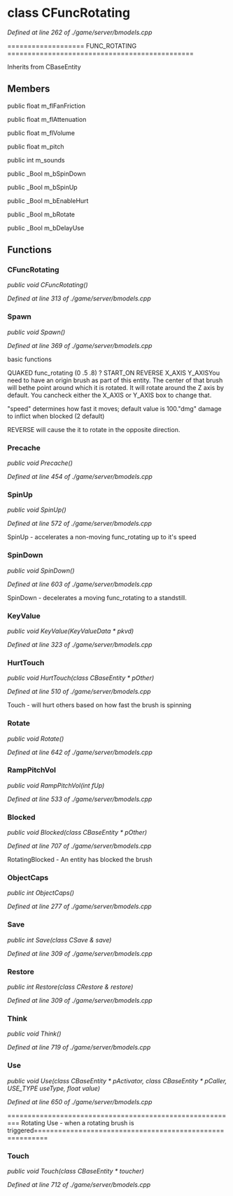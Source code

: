 # class CFuncRotating

*Defined at line 262 of ./game/server/bmodels.cpp*

 =================== FUNC_ROTATING ==============================================



Inherits from CBaseEntity



## Members

public float m_flFanFriction

public float m_flAttenuation

public float m_flVolume

public float m_pitch

public int m_sounds

public _Bool m_bSpinDown

public _Bool m_bSpinUp

public _Bool m_bEnableHurt

public _Bool m_bRotate

public _Bool m_bDelayUse



## Functions

### CFuncRotating

*public void CFuncRotating()*

*Defined at line 313 of ./game/server/bmodels.cpp*

### Spawn

*public void Spawn()*

*Defined at line 369 of ./game/server/bmodels.cpp*

 basic functions

QUAKED func_rotating (0 .5 .8) ? START_ON REVERSE X_AXIS Y_AXISYou need to have an origin brush as part of this entity.  The  center of that brush will bethe point around which it is rotated. It will rotate around the Z  axis by default.  You cancheck either the X_AXIS or Y_AXIS box to change that.

"speed" determines how fast it moves; default value is 100."dmg"	damage to inflict when blocked (2 default)

REVERSE will cause the it to rotate in the opposite direction.

### Precache

*public void Precache()*

*Defined at line 454 of ./game/server/bmodels.cpp*

### SpinUp

*public void SpinUp()*

*Defined at line 572 of ./game/server/bmodels.cpp*

 SpinUp - accelerates a non-moving func_rotating up to it's speed

### SpinDown

*public void SpinDown()*

*Defined at line 603 of ./game/server/bmodels.cpp*

 SpinDown - decelerates a moving func_rotating to a standstill.

### KeyValue

*public void KeyValue(KeyValueData * pkvd)*

*Defined at line 323 of ./game/server/bmodels.cpp*

### HurtTouch

*public void HurtTouch(class CBaseEntity * pOther)*

*Defined at line 510 of ./game/server/bmodels.cpp*

 Touch - will hurt others based on how fast the brush is spinning

### Rotate

*public void Rotate()*

*Defined at line 642 of ./game/server/bmodels.cpp*

### RampPitchVol

*public void RampPitchVol(int fUp)*

*Defined at line 533 of ./game/server/bmodels.cpp*

### Blocked

*public void Blocked(class CBaseEntity * pOther)*

*Defined at line 707 of ./game/server/bmodels.cpp*

 RotatingBlocked - An entity has blocked the brush

### ObjectCaps

*public int ObjectCaps()*

*Defined at line 277 of ./game/server/bmodels.cpp*

### Save

*public int Save(class CSave & save)*

*Defined at line 309 of ./game/server/bmodels.cpp*

### Restore

*public int Restore(class CRestore & restore)*

*Defined at line 309 of ./game/server/bmodels.cpp*

### Think

*public void Think()*

*Defined at line 719 of ./game/server/bmodels.cpp*

### Use

*public void Use(class CBaseEntity * pActivator, class CBaseEntity * pCaller, USE_TYPE useType, float value)*

*Defined at line 650 of ./game/server/bmodels.cpp*

========================================================= Rotating Use - when a rotating brush is triggered=========================================================

### Touch

*public void Touch(class CBaseEntity * toucher)*

*Defined at line 712 of ./game/server/bmodels.cpp*



